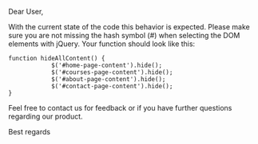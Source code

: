 Dear User,

With the current state of the code this behavior is expected. Please make sure you are not missing the hash symbol (#) when selecting the DOM elements with jQuery.
Your function should look like this:

```
function hideAllContent() {
            $('#home-page-content').hide();
            $('#courses-page-content').hide();
            $('#about-page-content').hide();
            $('#contact-page-content').hide();
}
```

Feel free to contact us for feedback or if you have further questions regarding our product.

Best regards
